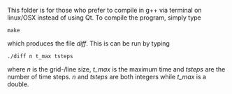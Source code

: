 This folder is for those who prefer to compile in g++ via terminal on linux/OSX instead of using Qt. To compile the program, simply type 

```
make
```
which produces the file *diff*. This is can be run by typing
```
./diff n t_max tsteps
```
where *n* is the grid-/line size, *t_max* is the maximum time and *tsteps* are the number of time steps. *n* and *tsteps* are both integers while *t_max* is a double.
